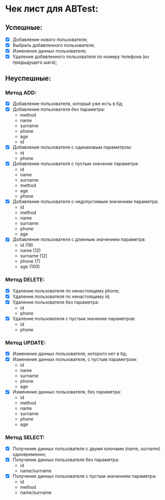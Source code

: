 # Чек лист для ABTest:
## Успешные:
- [x] Добавление нового пользователя;
- [x] Выбрать добавленного пользователя;
- [x] Изменение данных пользователя;
- [x] Удаление добавленного пользователя по номеру телефона (из предыдущего шага);

## Неуспешные:
### Метод ADD:
  - [x] Добавление пользователя, который уже есть в бд;
  - [x] Добавление пользователя без параметра:
    - method
    - name
    - surname
    - phone
    - age
    - id
  - [x] Добавление пользователя с одинаковым параметром:
    - id
    - phone
  - [x] Добавление пользователя с пустым значение параметра:
    - id
    - name
    - surname
    - method
    - age
    - phone
  - [x] Добавление пользователя с недопустимым значением параметра:
    - id
    - method
    - name
    - surname
    - phone
    - age
  - [x] Добавление пользователя с длинным значением параметра:
    - id (19)
    - name (12)
    - surname (12)
    - phone (7)
    - age (100)
### Метод DELETE:
  - [x] Удаление пользователя по ненастоящему phone;
  - [x] Удаление пользователя по ненастоящему id;
  - [x] Удаление пользователя без параметра:
    - id
    - phone
  - [x] Удаление пользователя с пустым значение параметров:
    - id
    - phone
### Метод UPDATE:
  - [x] Изменение данных пользователя, которого нет в бд;
  - [x] Изменение данных пользователя, с пустым параметром:
    - id
    - name
    - surname
    - phone
    - age
  - [x] Изменение данных пользователя, без параметра:
    - id
    - method
    - name
    - surname
    - phone
    - age
### Метод SELECT:
  - [x] Получение данных пользователя с двумя ключами (name, surname) одновременно;
  - [x] Получение данных пользователя без параметра:
    - id
    - name/surname
  - [x] Получение данных пользователя с пустым значением параметра:
    - id
    - method
    - name/surname
